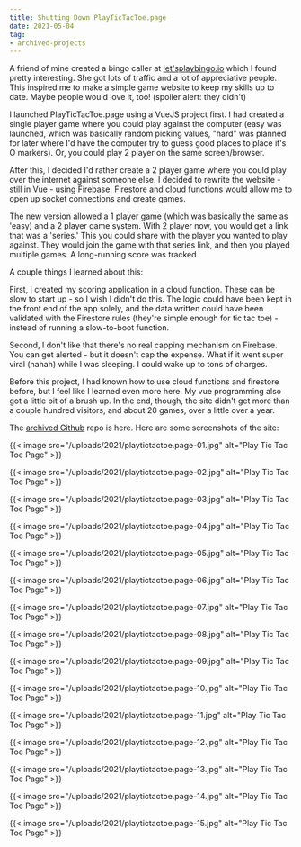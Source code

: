 ```yaml
---
title: Shutting Down PlayTicTacToe.page
date: 2021-05-04
tag:
- archived-projects
---
```

A friend of mine created a bingo caller at [let'splaybingo.io](https://let'splaybingo.io/) which I found pretty interesting. She got lots of traffic and a lot of appreciative people.  This inspired me to make a simple game website to keep my skills up to date. Maybe people would love it, too! (spoiler alert: they didn't)

<!--more-->

I launched PlayTicTacToe.page using a VueJS project first. I had created a single player game where you could play against the computer (easy was launched, which was basically random picking values, "hard" was planned for later where I'd have the computer try to guess good places to place it's O markers).  Or, you could play 2 player on the same screen/browser.

After this, I decided I'd rather create a 2 player game where you could play over the internet against someone else. I decided to rewrite the website - still in Vue - using Firebase. Firestore and cloud functions would allow me to open up socket connections and create games.

The new version allowed a 1 player game (which was basically the same as 'easy) and a 2 player game system.  With 2 player now, you would get a link that was a 'series.'  This you could share with the player you wanted to play against.  They would join the game with that series link, and then you played multiple games. A long-running score was tracked.

A couple things I learned about this:

First, I created my scoring application in a cloud function.  These can be slow to start up - so I wish I didn't do this. The logic could have been kept in the front end of the app solely, and the data written could have been validated with the Firestore rules (they're simple enough for tic tac toe) - instead of running a slow-to-boot function.

Second, I don't like that there's no real capping mechanism on Firebase. You can get alerted - but it doesn't cap the expense. What if it went super viral (hahah) while I was sleeping. I could wake up to tons of charges.

Before this project, I had known how to use cloud functions and firestore before, but I feel like I learned even more here.  My vue programming also got a little bit of a brush up.  In the end, though, the site didn't get more than a couple hundred visitors, and about 20 games, over a little over a year.  

The [archived Github](https://github.com/aaronsaray/playtictactoe.page) repo is here. Here are some screenshots of the site:

{{< image src="/uploads/2021/playtictactoe.page-01.jpg" alt="Play Tic Tac Toe Page" >}}

{{< image src="/uploads/2021/playtictactoe.page-02.jpg" alt="Play Tic Tac Toe Page" >}}

{{< image src="/uploads/2021/playtictactoe.page-03.jpg" alt="Play Tic Tac Toe Page" >}}

{{< image src="/uploads/2021/playtictactoe.page-04.jpg" alt="Play Tic Tac Toe Page" >}}

{{< image src="/uploads/2021/playtictactoe.page-05.jpg" alt="Play Tic Tac Toe Page" >}}

{{< image src="/uploads/2021/playtictactoe.page-06.jpg" alt="Play Tic Tac Toe Page" >}}

{{< image src="/uploads/2021/playtictactoe.page-07.jpg" alt="Play Tic Tac Toe Page" >}}

{{< image src="/uploads/2021/playtictactoe.page-08.jpg" alt="Play Tic Tac Toe Page" >}}

{{< image src="/uploads/2021/playtictactoe.page-09.jpg" alt="Play Tic Tac Toe Page" >}}

{{< image src="/uploads/2021/playtictactoe.page-10.jpg" alt="Play Tic Tac Toe Page" >}}

{{< image src="/uploads/2021/playtictactoe.page-11.jpg" alt="Play Tic Tac Toe Page" >}}

{{< image src="/uploads/2021/playtictactoe.page-12.jpg" alt="Play Tic Tac Toe Page" >}}

{{< image src="/uploads/2021/playtictactoe.page-13.jpg" alt="Play Tic Tac Toe Page" >}}

{{< image src="/uploads/2021/playtictactoe.page-14.jpg" alt="Play Tic Tac Toe Page" >}}

{{< image src="/uploads/2021/playtictactoe.page-15.jpg" alt="Play Tic Tac Toe Page" >}}
